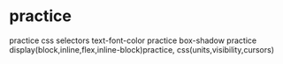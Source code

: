 # practice
practice css selectors
text-font-color practice
box-shadow practice
display(block,inline,flex,inline-block)practice,
css(units,visibility,cursors)
